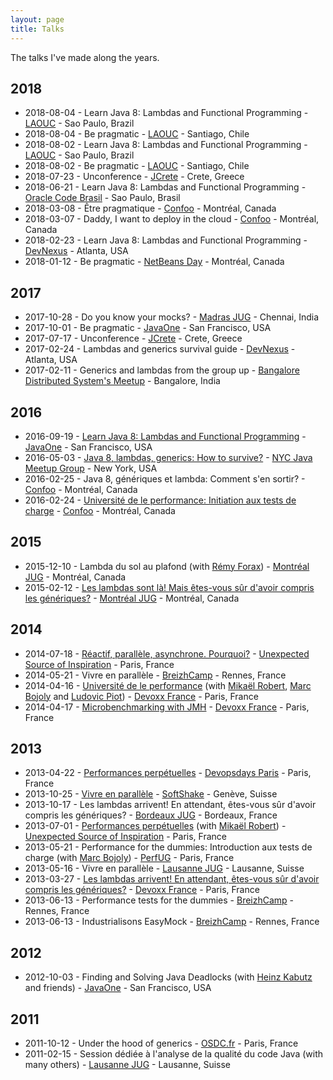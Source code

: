 ```yaml
---
layout: page
title: Talks
---
```


The talks I've made along the years.

## 2018

* 2018-08-04 - Learn Java 8: Lambdas and Functional Programming - [LAOUC](http://www.laouc.org) - Sao Paulo, Brazil
* 2018-08-04 - Be pragmatic - [LAOUC](http://www.laouc.org) - Santiago, Chile
* 2018-08-02 - Learn Java 8: Lambdas and Functional Programming - [LAOUC](http://www.laouc.org) - Sao Paulo, Brazil
* 2018-08-02 - Be pragmatic - [LAOUC](http://www.laouc.org) - Santiago, Chile
* 2018-07-23 - Unconference - [JCrete](http://www.jcrete.org/) - Crete, Greece
* 2018-06-21 - Learn Java 8: Lambdas and Functional Programming - [Oracle Code Brasil](https://www.oracle.com/br/openworld/programs/oracle-code.html) - Sao Paulo, Brasil
* 2018-03-08 - Être pragmatique - [Confoo](https://confoo.ca) - Montréal, Canada
* 2018-03-07 - Daddy, I want to deploy in the cloud - [Confoo](https://confoo.ca) - Montréal, Canada
* 2018-02-23 - Learn Java 8: Lambdas and Functional Programming - [DevNexus](https://devnexus.com/) - Atlanta, USA
* 2018-01-12 - Be pragmatic - [NetBeans Day](https://www.dawsoncollege.qc.ca/netbeansday/) - Montréal, Canada

## 2017

* 2017-10-28 - Do you know your mocks? - [Madras JUG](https://www.meetup.com/MadrasJUG) - Chennai, India
* 2017-10-01 - Be pragmatic - [JavaOne](https://www.oracle.com/code-one/index.html) - San Francisco, USA
* 2017-07-17 - Unconference - [JCrete](http://www.jcrete.org/) - Crete, Greece 
* 2017-02-24 - Lambdas and generics survival guide - [DevNexus](https://devnexus.com/) - Atlanta, USA
* 2017-02-11 - Generics and lambdas from the group up - [Bangalore Distributed System's Meetup](https://www.meetup.com/Bangalore-Distributed-Systems-Meetup) - Bangalore, India

## 2016

* 2016-09-19 - [Learn Java 8: Lambdas and Functional Programming](https://www.youtube.com/watch?v=zolbIZS4SRQ&list=PLPIzp-E1msrYicmovyeuOABO4HxVPlhEA) - [JavaOne](https://www.oracle.com/code-one/index.html) - San Francisco, USA
* 2016-05-03 - [Java 8, lambdas, generics: How to survive?](https://fr.slideshare.net/henrit/java-8-lambdas-generics-how-to-survive-nyc-java-meetup-group) - [NYC Java Meetup Group](https://www.meetup.com/nycjava) - New York, USA 
* 2016-02-25 - Java 8, génériques et lambda: Comment s'en sortir? - [Confoo](https://confoo.ca) - Montréal, Canada
* 2016-02-24 - [Université de le performance: Initiation aux tests de charge](https://fr.slideshare.net/henrit/confoo-2016-initiation-aux-tests-de-charge) - [Confoo](https://confoo.ca) - Montréal, Canada

## 2015

* 2015-12-10 - Lambda du sol au plafond (with [Rémy Forax](http://forax.org)) - [Montréal JUG](http://www.montreal-jug.org) - Montréal, Canada
* 2015-02-12 - [Les lambdas sont là! Mais êtes-vous sûr d'avoir compris les génériques?](https://fr.slideshare.net/henrit/under-the-hood-of-generics-montreal-jug) - [Montréal JUG](http://www.montreal-jug.org) - Montréal, Canada

## 2014

* 2014-07-18 - [Réactif, parallèle, asynchrone. Pourquoi?](https://www.youtube.com/watch?v=W9-Zl5XLw8c) - [Unexpected Source of Inspiration](https://www.usievents.com) - Paris, France
* 2014-05-21 - Vivre en parallèle - [BreizhCamp](http://www.breizhcamp.org) - Rennes, France
* 2014-04-16 - [Université de le performance](https://fr.slideshare.net/henrit/perf-university) (with [Mikaël Robert](https://twitter.com/mikaelrob), [Marc Bojoly](https://twitter.com/mbojoly) and [Ludovic Piot](https://twitter.com/lpiot)) - [Devoxx France](https://www.devoxx.fr) - Paris, France
* 2014-04-17 - [Microbenchmarking with JMH](https://fr.slideshare.net/henrit/microbenchmarking-with-jmh) - [Devoxx France](https://www.devoxx.fr) - Paris, France

## 2013

* 2013-04-22 - [Performances perpétuelles](https://fr.slideshare.net/henrit/perf-devops-day) - [Devopsdays Paris](https://www.devopsdays.org) - Paris, France
* 2013-10-25 - [Vivre en parallèle](https://www.slideshare.net/henrit/vivre-en-parallle-jugl-2013) - [SoftShake](http://www.soft-shake.ch) - Genève, Suisse 
* 2013-10-17 - Les lambdas arrivent! En attendant, êtes-vous sûr d'avoir compris les génériques? - [Bordeaux JUG](http://bordeauxjug.org) - Bordeaux, France
* 2013-07-01 - [Performances perpétuelles](https://www.youtube.com/watch?v=BXO3LYQ9Vic) (with [Mikaël Robert](https://twitter.com/mikaelrob)) - [Unexpected Source of Inspiration](https://www.usievents.com) - Paris, France
* 2013-05-21 - Performance for the dummies: Introduction aux tests de charge (with [Marc Bojoly](https://twitter.com/mbojoly)) - [PerfUG](http://perfug.github.io) - Paris, France
* 2013-05-16 - Vivre en parallèle - [Lausanne JUG](http://jugl.ch/) - Lausanne, Suisse
* 2013-03-27 - [Les lambdas arrivent! En attendant, êtes-vous sûr d'avoir compris les génériques?](https://fr.slideshare.net/henrit/devoxxfr-2013) - [Devoxx France](https://www.devoxx.fr) - Paris, France
* 2013-06-13 - Performance tests for the dummies - [BreizhCamp](http://www.breizhcamp.org) - Rennes, France
* 2013-06-13 - Industrialisons EasyMock - [BreizhCamp](http://www.breizhcamp.org) - Rennes, France

## 2012

* 2012-10-03 - Finding and Solving Java Deadlocks (with [Heinz Kabutz](http://www.javaspecialists.eu) and friends) - [JavaOne](https://www.oracle.com/code-one/index.html) - San Francisco, USA

## 2011

* 2011-10-12 - Under the hood of generics - [OSDC.fr](http://osdc.fr/) - Paris, France
* 2011-02-15 - Session dédiée à l'analyse de la qualité du code Java (with many others) - [Lausanne JUG](http://jugl.ch/) - Lausanne, Suisse
